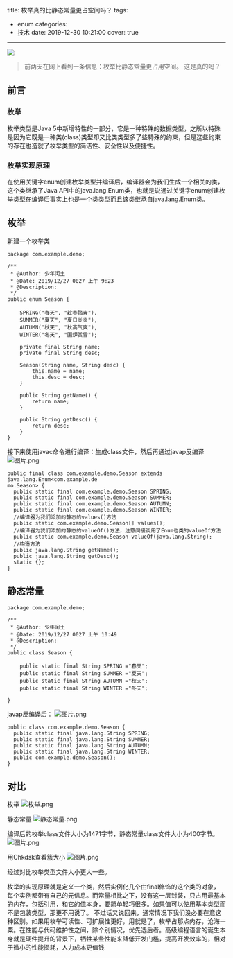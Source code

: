 title: 枚举真的比静态常量更占空间吗？
tags:
  - enum
categories:
  - 技术
date: 2019-12-30 10:21:00
cover: true

---

![](http://q6pznk9ej.bkt.clouddn.com/img%20%283%29.jpeg)
<!-- more -->

>前两天在网上看到一条信息：枚举比静态常量更占用空间。
这是真的吗？

## 前言
### 枚举
枚举类型是Java 5中新增特性的一部分，它是一种特殊的数据类型，之所以特殊是因为它既是一种类(class)类型却又比类类型多了些特殊的约束，但是这些约束的存在也造就了枚举类型的简洁性、安全性以及便捷性。
### 枚举实现原理
在使用关键字enum创建枚举类型并编译后，编译器会为我们生成一个相关的类，这个类继承了Java API中的java.lang.Enum类，也就是说通过关键字enum创建枚举类型在编译后事实上也是一个类类型而且该类继承自java.lang.Enum类。

## 枚举
新建一个枚举类
```
package com.example.demo;

/**
 * @Author: 少年闰土
 * @Date: 2019/12/27 0027 上午 9:23
 * @Description:
 */
public enum Season {

    SPRING("春天", "趁春踏青"),
    SUMMER("夏天", "夏日炎炎"),
    AUTUMN("秋天", "秋高气爽"),
    WINTER("冬天", "围炉赏雪");

    private final String name;
    private final String desc;

    Season(String name, String desc) {
        this.name = name;
        this.desc = desc;
    }

    public String getName() {
        return name;
    }

    public String getDesc() {
        return desc;
    }
}
```
接下来使用javac命令进行编译：生成class文件，然后再通过javap反编译
![图片.png](https://imgconvert.csdnimg.cn/aHR0cHM6Ly91cGxvYWQtaW1hZ2VzLmppYW5zaHUuaW8vdXBsb2FkX2ltYWdlcy8xMjU1MzI0OS00OTUwMmE2NzY0NzNjMDQ0LnBuZw?x-oss-process=image/format,png)
```
public final class com.example.demo.Season extends java.lang.Enum<com.example.de
mo.Season> {
  public static final com.example.demo.Season SPRING;
  public static final com.example.demo.Season SUMMER;
  public static final com.example.demo.Season AUTUMN;
  public static final com.example.demo.Season WINTER;
  //编译器为我们添加的静态的values()方法
  public static com.example.demo.Season[] values();
  //编译器为我们添加的静态的valueOf()方法，注意间接调用了Enum也类的valueOf方法
  public static com.example.demo.Season valueOf(java.lang.String);
  //构造方法
  public java.lang.String getName();
  public java.lang.String getDesc();
  static {};
}
```
## 静态常量
```
package com.example.demo;

/**
 * @Author: 少年闰土
 * @Date: 2019/12/27 0027 上午 10:49
 * @Description:
 */
public class Season {

    public static final String SPRING ="春天";
    public static final String SUMMER ="夏天";
    public static final String AUTUMN ="秋天";
    public static final String WINTER ="冬天";

}

```
javap反编译后：
![图片.png](https://imgconvert.csdnimg.cn/aHR0cHM6Ly91cGxvYWQtaW1hZ2VzLmppYW5zaHUuaW8vdXBsb2FkX2ltYWdlcy8xMjU1MzI0OS1kN2I0ZTRjYjhmMWM0YzJhLnBuZw?x-oss-process=image/format,png)
```
public class com.example.demo.Season {
  public static final java.lang.String SPRING;
  public static final java.lang.String SUMMER;
  public static final java.lang.String AUTUMN;
  public static final java.lang.String WINTER;
  public com.example.demo.Season();
}
```
## 对比
枚举
![枚举.png](https://imgconvert.csdnimg.cn/aHR0cHM6Ly91cGxvYWQtaW1hZ2VzLmppYW5zaHUuaW8vdXBsb2FkX2ltYWdlcy8xMjU1MzI0OS02ZTI2Y2FkNjRhMjBiNTJjLnBuZw?x-oss-process=image/format,png)

静态常量
![静态常量.png](https://imgconvert.csdnimg.cn/aHR0cHM6Ly91cGxvYWQtaW1hZ2VzLmppYW5zaHUuaW8vdXBsb2FkX2ltYWdlcy8xMjU1MzI0OS00ZjcyN2QwMTRjYjcxNzliLnBuZw?x-oss-process=image/format,png)

编译后的枚举class文件大小为1471字节，静态常量class文件大小为400字节。
![图片.png](https://imgconvert.csdnimg.cn/aHR0cHM6Ly91cGxvYWQtaW1hZ2VzLmppYW5zaHUuaW8vdXBsb2FkX2ltYWdlcy8xMjU1MzI0OS1iZWVkNGI4ZDFhM2IxYjAxLnBuZw?x-oss-process=image/format,png)

用Chkdsk查看簇大小 
![图片.png](https://imgconvert.csdnimg.cn/aHR0cHM6Ly91cGxvYWQtaW1hZ2VzLmppYW5zaHUuaW8vdXBsb2FkX2ltYWdlcy8xMjU1MzI0OS1lZGJjNTllYzA5NzMzOWRmLnBuZw?x-oss-process=image/format,png)


经过对比枚举类型文件大小更大一些。

枚举的实现原理就是定义一个类，然后实例化几个由final修饰的这个类的对象，每个实例都带有自己的元信息。而常量相比之下，没有这一层封装，只占用最基本的内存，包括引用，和它的值本身，要简单轻巧很多。如果值可以使用基本类型而不是包装类型，那更不用说了。       不过话又说回来，通常情况下我们没必要在意这种区别。如果用枚举可读性、可扩展性更好，用就是了，枚举占那点内存，沧海一粟。在性能与代码维护性之间，除个别情况，优先选后者。高级编程语言的诞生本身就是硬件提升的背景下，牺牲某些性能来降低开发门槛，提高开发效率的，相对于微小的性能损耗，人力成本更值钱



